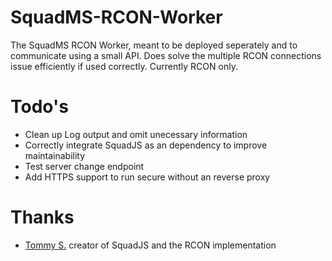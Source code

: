 # SquadMS-RCON-Worker
The SquadMS RCON Worker, meant to be deployed seperately and to communicate using a small API. 
Does solve the multiple RCON connections issue efficiently if used correctly. Currently RCON only.

# Todo's
- Clean up Log output and omit unecessary information
- Correctly integrate SquadJS as an dependency to improve maintainability
- Test server change endpoint
- Add HTTPS support to run secure without an reverse proxy

# Thanks
- [Tommy S.](https://github.com/Thomas-Smyth) creator of SquadJS and the RCON implementation
